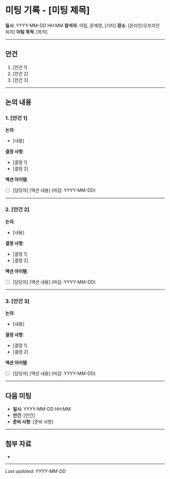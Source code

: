 # 미팅 기록 - [미팅 제목]

**일시**: YYYY-MM-DD HH:MM
**참석자**: 이림, 문재영, [기타]
**장소**: [온라인/오프라인 위치]
**미팅 목적**: [목적]

---

## 안건

1. [안건 1]
2. [안건 2]
3. [안건 3]

---

## 논의 내용

### 1. [안건 1]

**논의**:
- [내용]

**결정 사항**:
- [결정 1]
- [결정 2]

**액션 아이템**:
- [ ] [담당자] [액션 내용] (마감: YYYY-MM-DD)

---

### 2. [안건 2]

**논의**:
- [내용]

**결정 사항**:
- [결정 1]
- [결정 2]

**액션 아이템**:
- [ ] [담당자] [액션 내용] (마감: YYYY-MM-DD)

---

### 3. [안건 3]

**논의**:
- [내용]

**결정 사항**:
- [결정 1]
- [결정 2]

**액션 아이템**:
- [ ] [담당자] [액션 내용] (마감: YYYY-MM-DD)

---

## 다음 미팅

- **일시**: YYYY-MM-DD HH:MM
- **안건**: [안건]
- **준비 사항**: [준비 사항]

---

## 첨부 자료

- [파일명]: `[경로]`

---

*Last updated: YYYY-MM-DD*
